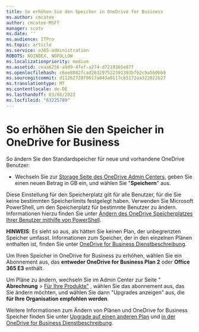 ```yaml
---
title: So erhöhen Sie den Speicher in OneDrive for Business
ms.author: cmcatee
author: cmcatee-MSFT
manager: scotv
ms.date: ''
ms.audience: ITPro
ms.topic: article
ms.service: o365-administration
ROBOTS: NOINDEX, NOFOLLOW
ms.localizationpriority: medium
ms.assetid: ceaa6256-a9d9-4fef-a274-d7219365e07f
ms.openlocfilehash: c6ee8882fcad263297522391393bf62c9a560bb9
ms.sourcegitcommit: d11262728f0617a843a0117cb5172aa322022b27
ms.translationtype: MT
ms.contentlocale: de-DE
ms.lasthandoff: 03/08/2022
ms.locfileid: "63225789"
---
```

# <a name="how-to-increase-storage-in-onedrive-for-business"></a>So erhöhen Sie den Speicher in OneDrive for Business

So ändern Sie den Standardspeicher für neue und vorhandene OneDrive Benutzer:
  
- Wechseln Sie zur [Storage Seite des OneDrive Admin Centers](https://admin.onedrive.com/?v=StorageSettings), geben Sie einen neuen Betrag in GB ein, und wählen Sie "**Speichern**" aus.

Diese Einstellung für den Speicherplatz gilt für alle Benutzer, für die Sie keine bestimmten Speicherlimits festgelegt haben. Verwenden Sie Microsoft PowerShell, um den Speicherplatz für bestimmte Benutzer zu ändern. Informationen hierzu finden Sie unter [Ändern des OneDrive Speicherplatzes Ihrer Benutzer mithilfe von PowerShell](https://docs.microsoft.com/onedrive/change-user-storage).

**HINWEIS**: Es sieht so aus, als hätten Sie keinen Plan, der unbegrenzten Speicher umfasst. Informationen zum Speicher, der in den einzelnen Plänen enthalten ist, finden Sie unter [OneDrive for Business Dienstbeschreibung](https://docs.microsoft.com/office365/servicedescriptions/onedrive-for-business-service-description).
  
Um Ihren Speicher in OneDrive for Business zu erhöhen, wählen Sie ein Abonnement aus, das **entweder OneDrive for Business Plan 2** oder **Office 365 E3** enthält.
  
Um Pläne zu ändern, wechseln Sie im Admin Center zur Seite " **Abrechnung** \> [Für Ihre Produkte"](https://go.microsoft.com/fwlink/p/?linkid=842054) , wählen Sie das abonnement aus, das Sie ändern möchten, und wählen Sie dann "Upgrades anzeigen" aus, die **für Ihre Organisation empfohlen werden**.
  
Weitere Informationen zum Ändern von Plänen und OneDrive for Business Speicher finden Sie unter [Upgrade auf einen anderen Plan](https://docs.microsoft.com/microsoft-365/commerce/subscriptions/upgrade-to-different-plan) und [in der OneDrive for Business Dienstbeschreibung](https://docs.microsoft.com/office365/servicedescriptions/onedrive-for-business-service-description).